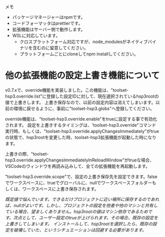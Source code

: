 メモ

- パッケージマネージャーはnpmです。
- コードフォーマッタはprettierです。
- 拡張機能はサーバー側で動作します。
- WSLに対応しています。
  - クロスプラットフォーム対応ですが、node_modulesがネイティブバイナリを含むのに留意してください。
  - プラットフォームごとにcloneしてnpm installしてください。

# 他の拡張機能の設定上書き機能について

v0.7.xで、override機能を実装しました。この機能は、"toolset-hsp3.override.list"に登録した設定IDに対して、現在選択されているhsp3rootの値で上書きします。
上書き保存なので、以前の設定内容は消えてしまいます。以前の環境に戻せるように、事前に"toolset-hsp3.globs"へ登録してください。

override機能は、"toolset-hsp3.override.enable"をtrueに設定する事で有効化されます。
設定を上書きするタイミングは、'toolset-hsp3.override"コマンド実行時、もしくは、"toolset-hsp3.override.applyChangesImmediately"がtrueの状態で、hsp3rootを変更した時、toolset-hsp3拡張機能が起動した時になります。

上書きの際、"toolset-hsp3.override.applyChangesImmediatelyInReloadWindow"がtrueな場合、VSCodeのウィンドウを再読み込みして、全ての拡張機能を再起動します。

"toolset-hsp3.override.scope"で、設定の上書き保存先を設定できます。falseでワークスペースに、trueでグローバルに、nullでワークスペースフォルダーもしくは、ワークスペースに上書き保存されます。

_既定値で悩んでいます。できるだけプロジェクトに近い場所に保存するのであれば、nullがよいです。しかし、プロジェクトの設定を他者や他のマシンと共有している場合、望ましくありません。hsp3rootの値はマシン依存であるためです。次点として、ユーザー設定のtrueが上げられます。その場合、既存の設定を上書きしてしまいます。_
_インストールして、hsp3rootを選択したら、既存の設定を破壊していた、というシチュエーションは回避する必要があります。_
